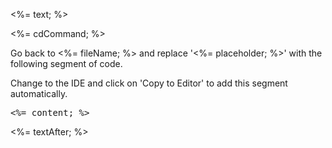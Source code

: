 <%= text; %>

<%= cdCommand; %>

Go back to <%= fileName; %> and replace '<%= placeholder; %>' with the following segment of code. 

Change to the IDE and click on 'Copy to Editor' to add this segment automatically.

<pre class="file" data-filename="<%= fileDir; %>" data-target="insert" data-marker="<%= placeholder; %>">
<%= content; %>
</pre>


<%= textAfter; %>